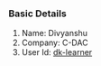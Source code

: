 ### Basic Details
1. Name: Divyanshu
1. Company: C-DAC
1. User Id: [dk-learner](https://github.com/dk-learner)